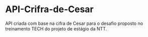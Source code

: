 # API-Crifra-de-Cesar
API criada com base na cifra de Cesar para o desafio proposto no treinamento TECH do projeto de estágio da NTT.
